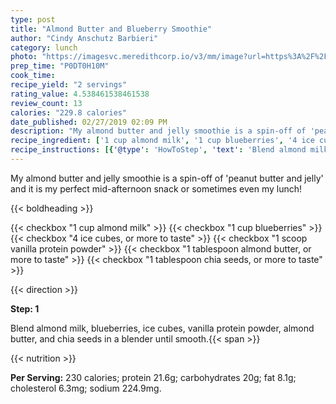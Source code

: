 ```yaml
---
type: post
title: "Almond Butter and Blueberry Smoothie"
author: "Cindy Anschutz Barbieri"
category: lunch
photo: "https://imagesvc.meredithcorp.io/v3/mm/image?url=https%3A%2F%2Fimages.media-allrecipes.com%2Fuserphotos%2F1321874.jpg"
prep_time: "P0DT0H10M"
cook_time: 
recipe_yield: "2 servings"
rating_value: 4.538461538461538
review_count: 13
calories: "229.8 calories"
date_published: 02/27/2019 02:09 PM
description: "My almond butter and jelly smoothie is a spin-off of 'peanut butter and jelly' and it is my perfect mid-afternoon snack or sometimes even my lunch!"
recipe_ingredient: ['1 cup almond milk', '1 cup blueberries', '4 ice cubes, or more to taste', '1 scoop vanilla protein powder', '1 tablespoon almond butter, or more to taste', '1 tablespoon chia seeds, or more to taste']
recipe_instructions: [{'@type': 'HowToStep', 'text': 'Blend almond milk, blueberries, ice cubes, vanilla protein powder, almond butter, and chia seeds in a blender until smooth.\n'}]
---
```


My almond butter and jelly smoothie is a spin-off of 'peanut butter and jelly' and it is my perfect mid-afternoon snack or sometimes even my lunch! 

{{< boldheading >}}

{{< checkbox "1 cup almond milk" >}}
{{< checkbox "1 cup blueberries" >}}
{{< checkbox "4  ice cubes, or more to taste" >}}
{{< checkbox "1 scoop vanilla protein powder" >}}
{{< checkbox "1 tablespoon almond butter, or more to taste" >}}
{{< checkbox "1 tablespoon chia seeds, or more to taste" >}}


{{< direction >}}

**Step: 1**

Blend almond milk, blueberries, ice cubes, vanilla protein powder, almond butter, and chia seeds in a blender until smooth.{{< span >}}

{{< nutrition >}}

**Per Serving:** 230 calories; protein 21.6g; carbohydrates 20g; fat 8.1g; cholesterol 6.3mg; sodium 224.9mg.